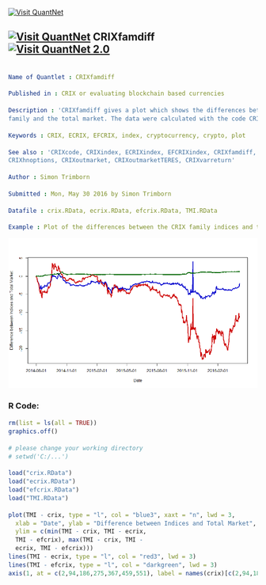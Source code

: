 
[<img src="https://github.com/QuantLet/Styleguide-and-FAQ/blob/master/pictures/banner.png" width="888" alt="Visit QuantNet">](http://quantlet.de/)

## [<img src="https://github.com/QuantLet/Styleguide-and-FAQ/blob/master/pictures/qloqo.png" alt="Visit QuantNet">](http://quantlet.de/) **CRIXfamdiff** [<img src="https://github.com/QuantLet/Styleguide-and-FAQ/blob/master/pictures/QN2.png" width="60" alt="Visit QuantNet 2.0">](http://quantlet.de/)

```yaml

Name of Quantlet : CRIXfamdiff

Published in : CRIX or evaluating blockchain based currencies

Description : 'CRIXfamdiff gives a plot which shows the differences between the indices in the CRIX
family and the total market. The data were calculated with the code CRIXcode.R.'

Keywords : CRIX, ECRIX, EFCRIX, index, cryptocurrency, crypto, plot

See also : 'CRIXcode, CRIXindex, ECRIXindex, EFCRIXindex, CRIXfamdiff, CRIXfamdiffloss, FDAXloss,
CRIXhnoptions, CRIXoutmarket, CRIXoutmarketTERES, CRIXvarreturn'

Author : Simon Trimborn

Submitted : Mon, May 30 2016 by Simon Trimborn

Datafile : crix.RData, ecrix.RData, efcrix.RData, TMI.RData

Example : Plot of the differences between the CRIX family indices and the total market.

```

![Picture1](CRIXfamdiff_plot.png)


### R Code:
```r
rm(list = ls(all = TRUE))
graphics.off()

# please change your working directory 
# setwd('C:/...')

load("crix.RData")
load("ecrix.RData")
load("efcrix.RData")
load("TMI.RData")

plot(TMI - crix, type = "l", col = "blue3", xaxt = "n", lwd = 3, 
  xlab = "Date", ylab = "Difference between Indices and Total Market", 
  ylim = c(min(TMI - crix, TMI - ecrix, 
  TMI - efcrix), max(TMI - crix, TMI - 
  ecrix, TMI - efcrix)))
lines(TMI - ecrix, type = "l", col = "red3", lwd = 3)
lines(TMI - efcrix, type = "l", col = "darkgreen", lwd = 3)
axis(1, at = c(2,94,186,275,367,459,551), label = names(crix)[c(2,94,186,275,367,459,551)])

```
